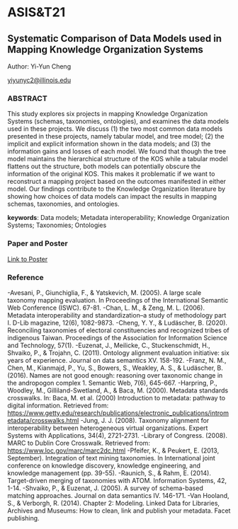 # ASIS&T21
## Systematic Comparison of Data Models used in Mapping Knowledge Organization Systems
Author: Yi-Yun Cheng

yiyunyc2@illinois.edu

### ABSTRACT
This study explores six projects in mapping Knowledge Organization Systems (schemas, taxonomies, ontologies), and examines the data models used in these projects. We discuss (1) the two most common data models presented in these projects, namely tabular model, and tree model; (2) the implicit and explicit information shown in the data models; and (3) the information gains and losses of each model. We found that though the tree model maintains the hierarchical structure of the KOS while a tabular model flattens out the structure, both models can potentially obscure the information of the original KOS. This makes it problematic if we want to reconstruct a mapping project based on the outcomes manifested in either model. Our findings contribute to the Knowledge Organization literature by showing how choices of data models can impact the results in mapping schemas, taxonomies, and ontologies. 

__keywords__: Data models; Metadata interoperability; Knowledge Organization Systems; Taxonomies; Ontologies

### Paper and Poster
[Link to Poster](https://github.com/yiyunyc2/ASIST21/blob/main/ASIST-21-poster-yyc.pdf)

### Reference 
-Avesani, P., Giunchiglia, F., & Yatskevich, M. (2005). A large scale taxonomy mapping evaluation. In Proceedings of the International Semantic Web Conference (ISWC). 67-81.
-Chan, L. M., & Zeng, M. L. (2006). Metadata interoperability and standardization–a study of methodology part I. D-Lib magazine, 12(6), 1082-9873.
-Cheng, Y. Y., & Ludäscher, B. (2020). Reconciling taxonomies of electoral constituencies and recognized tribes of indigenous Taiwan. Proceedings of the Association for Information Science and Technology, 57(1).
-Euzenat, J., Meilicke, C., Stuckenschmidt, H., Shvaiko, P., & Trojahn, C. (2011). Ontology alignment evaluation initiative: six years of experience. Journal on data semantics XV. 158-192.
-Franz, N. M., Chen, M., Kianmajd, P., Yu, S., Bowers, S., Weakley, A. S., & Ludäscher, B. (2016). Names are not good enough: reasoning over taxonomic change in the andropogon complex 1. Semantic Web, 7(6), 645-667.
-Harpring, P., Woodley, M., Gilliland-Swetland, A., & Baca, M. (2000). Metadata standards crosswalks. In: Baca, M. et al. (2000) Introduction to metadata: pathway to digital information. Retrieved from: https://www.getty.edu/research/publications/electronic_publications/intrometadata/crosswalks.html 
-Jung, J. J. (2008). Taxonomy alignment for interoperability between heterogeneous virtual organizations. Expert Systems with Applications, 34(4), 2721-2731.
-Library of Congress. (2008). MARC to Dublin Core Crosswalk. Retrieved from:  https://www.loc.gov/marc/marc2dc.html
-Pfeifer, K., & Peukert, E. (2013, September). Integration of text mining taxonomies. In International joint conference on knowledge discovery, knowledge engineering, and knowledge management (pp. 39-55).
-Raunich, S., & Rahm, E. (2014). Target-driven merging of taxonomies with ATOM. Information Systems, 42, 1-14.
-Shvaiko, P., & Euzenat, J. (2005). A survey of schema-based matching approaches. Journal on data semantics IV. 146-171.
-Van Hooland, S., & Verborgh, R. (2014). Chapter 2: Modeling. Linked Data for Libraries, Archives and Museums: How to clean, link and publish your metadata. Facet publishing.
